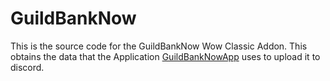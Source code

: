 # GuildBankNow
This is the source code for the GuildBankNow Wow Classic Addon. This obtains the data that the Application [GuildBankNowApp](https://github.com/SeanABoyer/GuildBankNowApp) uses to upload it to discord.
